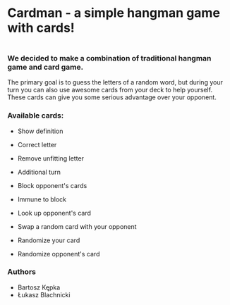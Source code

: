 # Cardman - a simple hangman game with cards!

![]()

### We decided to make a combination of traditional hangman game and card game.

The primary goal is to guess the letters of a random word, but during your turn you can also use awesome cards from your deck to help yourself. These cards can give you some serious advantage over your opponent.

### Available cards:

-   Show definition

-   Correct letter

-   Remove unfitting letter

-   Additional turn

-   Block opponent's cards

-   Immune to block

-   Look up opponent's card

-   Swap a random card with your opponent

-   Randomize your card

-   Randomize opponent's card

### Authors

-   Bartosz Kępka
-   Łukasz Blachnicki
